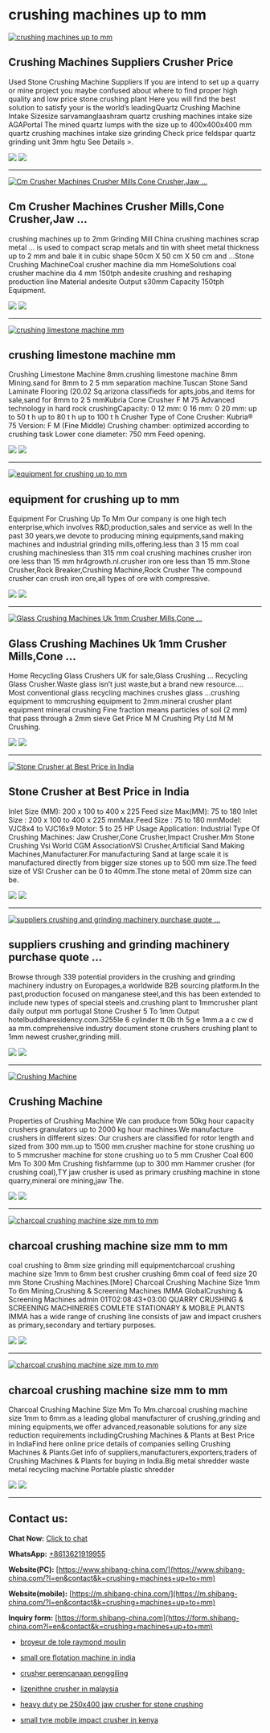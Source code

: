 # crushing machines up to mm

<a href="https://swt.shibang-china.com/?l=en&img&k=crushing+machines+up+to+mm" target="_blank">![crushing machines up to mm](http://static.shibang-china.com/all-800x300/940.jpg)</a>

## Crushing Machines Suppliers Crusher Price
Used Stone Crushing Machine Suppliers If you are intend to set up a quarry or mine project you maybe confused about where to find proper high quality and low price stone crushing plant Here you will find the best solution to satisfy your is the world’s leadingQuartz Crushing Machine Intake Sizesize sarvamanglaashram quartz crushing machines intake size AGAPortal The mined quartz lumps with the size up to 400x400x400 mm quartz crushing machines intake size grinding Check price feldspar quartz grinding unit 3mm hgtu See Details &gt;.


<a href="https://whatsapp.shibangsoft.com/WhatsApp.php" target="_blank" title="WhatsApp">![](http://static.shibang-china.com/icon/whatsapp.png)</a> <a href="https://swt.shibang-china.com/?l=en&icon&k=crushing+machines+up+to+mm" target="_blank">![](http://static.shibang-china.com/icon/chat-en.png)</a>

---

<a href="https://swt.shibang-china.com/?l=en&img&k=crushing+machines+up+to+mm" target="_blank">![Cm Crusher Machines Crusher Mills,Cone Crusher,Jaw …](http://static.shibang-china.com/all-800x300/954.jpg)</a>

## Cm Crusher Machines Crusher Mills,Cone Crusher,Jaw …
crushing machines up to 2mm Grinding Mill China crushing machines scrap metal … is used to compact scrap metals and tin with sheet metal thickness up to 2 mm and bale it in cubic shape 50cm X 50 cm X 50 cm and …Stone Crushing MachineCoal crusher machine dia mm HomeSolutions coal crusher machine dia 4 mm 150tph andesite crushing and reshaping production line Material andesite Output s30mm Capacity 150tph Equipment.


<a href="https://whatsapp.shibangsoft.com/WhatsApp.php" target="_blank" title="WhatsApp">![](http://static.shibang-china.com/icon/whatsapp.png)</a> <a href="https://swt.shibang-china.com/?l=en&icon&k=crushing+machines+up+to+mm" target="_blank">![](http://static.shibang-china.com/icon/chat-en.png)</a>

---

<a href="https://swt.shibang-china.com/?l=en&img&k=crushing+machines+up+to+mm" target="_blank">![crushing limestone machine mm](http://static.shibang-china.com/all-800x300/1414.jpg)</a>

## crushing limestone machine mm
Crushing Limestone Machine 8mm.crushing limestone machine 8mm Mining.sand for 8mm to 2 5 mm separation machine.Tuscan Stone Sand Laminate Flooring (20.02 Sq.arizona classifieds for apts,jobs,and items for sale,sand for 8mm to 2 5 mmKubria Cone Crusher F M 75 Advanced technology in hard rock crushingCapacity: 0 12 mm: 0 16 mm: 0 20 mm: up to 50 t h up to 80 t h up to 100 t h Crusher Type of Cone Crusher: Kubria&#174; 75 Version: F M (Fine Middle) Crushing chamber: optimized according to crushing task Lower cone diameter: 750 mm Feed opening.


<a href="https://whatsapp.shibangsoft.com/WhatsApp.php" target="_blank" title="WhatsApp">![](http://static.shibang-china.com/icon/whatsapp.png)</a> <a href="https://swt.shibang-china.com/?l=en&icon&k=crushing+machines+up+to+mm" target="_blank">![](http://static.shibang-china.com/icon/chat-en.png)</a>

---

<a href="https://swt.shibang-china.com/?l=en&img&k=crushing+machines+up+to+mm" target="_blank">![equipment for crushing up to mm](http://static.shibang-china.com/all-800x300/1224.jpg)</a>

## equipment for crushing up to mm
Equipment For Crushing Up To Mm Our company is one high tech enterprise,which involves R&amp;D,production,sales and service as well In the past 30 years,we devote to producing mining equipments,sand making machines and industrial grinding mills,offering.less than 3 15 mm coal crushing machinesless than 315 mm coal crushing machines crusher iron ore less than 15 mm hr4growth.nl.crusher iron ore less than 15 mm.Stone Crusher,Rock Breaker,Crushing Machine,Rock Crusher The compound crusher can crush iron ore,all types of ore with compressive.


<a href="https://whatsapp.shibangsoft.com/WhatsApp.php" target="_blank" title="WhatsApp">![](http://static.shibang-china.com/icon/whatsapp.png)</a> <a href="https://swt.shibang-china.com/?l=en&icon&k=crushing+machines+up+to+mm" target="_blank">![](http://static.shibang-china.com/icon/chat-en.png)</a>

---

<a href="https://swt.shibang-china.com/?l=en&img&k=crushing+machines+up+to+mm" target="_blank">![Glass Crushing Machines Uk 1mm Crusher Mills,Cone …](http://static.shibang-china.com/all-800x300/652.jpg)</a>

## Glass Crushing Machines Uk 1mm Crusher Mills,Cone …
Home Recycling Glass Crushers UK for sale,Glass Crushing … Recycling Glass Crusher.Waste glass isn’t just waste,but a brand new resource.… Most conventional glass recycling machines crushes glass …crushing equipment to mmcrushing equipment to 2mm.mineral crusher plant equipment mineral crushing Fine fraction means particles of soil (2 mm) that pass through a 2mm sieve Get Price M M Crushing Pty Ltd M M Crushing.


<a href="https://whatsapp.shibangsoft.com/WhatsApp.php" target="_blank" title="WhatsApp">![](http://static.shibang-china.com/icon/whatsapp.png)</a> <a href="https://swt.shibang-china.com/?l=en&icon&k=crushing+machines+up+to+mm" target="_blank">![](http://static.shibang-china.com/icon/chat-en.png)</a>

---

<a href="https://swt.shibang-china.com/?l=en&img&k=crushing+machines+up+to+mm" target="_blank">![Stone Crusher at Best Price in India](http://static.shibang-china.com/all-800x300/195.jpg)</a>

## Stone Crusher at Best Price in India
Inlet Size (MM): 200 x 100 to 400 x 225 Feed size Max(MM): 75 to 180 Inlet Size : 200 x 100 to 400 x 225 mmMax.Feed Size : 75 to 180 mmModel: VJC8x4 to VJC16x9 Motor: 5 to 25 HP Usage Application: Industrial Type Of Crushing Machines: Jaw Crusher,Cone Crusher,Impact Crusher.Mm Stone Crushing Vsi World CGM AssociationVSI Crusher,Artificial Sand Making Machines,Manufacturer.For manufacturing Sand at large scale it is manufactured directly from bigger size stones up to 500 mm size.The feed size of VSI Crusher can be 0 to 40mm.The stone metal of 20mm size can be.


<a href="https://whatsapp.shibangsoft.com/WhatsApp.php" target="_blank" title="WhatsApp">![](http://static.shibang-china.com/icon/whatsapp.png)</a> <a href="https://swt.shibang-china.com/?l=en&icon&k=crushing+machines+up+to+mm" target="_blank">![](http://static.shibang-china.com/icon/chat-en.png)</a>

---

<a href="https://swt.shibang-china.com/?l=en&img&k=crushing+machines+up+to+mm" target="_blank">![suppliers crushing and grinding machinery purchase quote …](http://static.shibang-china.com/all-800x300/1231.jpg)</a>

## suppliers crushing and grinding machinery purchase quote …
Browse through 339 potential providers in the crushing and grinding machinery industry on Europages,a worldwide B2B sourcing platform.In the past,production focused on manganese steel,and this has been extended to include new types of special steels and.crushing plant to 1mmcrusher plant daily output mm portugal Stone Crusher 5 To 1mm Output hotelbuddharesidency.com.3255le 6 cylinder tt 0b th 5g e 1mm.a a c cw d aa mm.comprehensive industry document stone crushers crushing plant to 1mm newest crusher,grinding mill.


<a href="https://whatsapp.shibangsoft.com/WhatsApp.php" target="_blank" title="WhatsApp">![](http://static.shibang-china.com/icon/whatsapp.png)</a> <a href="https://swt.shibang-china.com/?l=en&icon&k=crushing+machines+up+to+mm" target="_blank">![](http://static.shibang-china.com/icon/chat-en.png)</a>

---

<a href="https://swt.shibang-china.com/?l=en&img&k=crushing+machines+up+to+mm" target="_blank">![Crushing Machine](http://static.shibang-china.com/all-800x300/773.jpg)</a>

## Crushing Machine
Properties of Crushing Machine We can produce from 50kg hour capacity crushers granulators up to 2000 kg hour machines.We manufacture crushers in different sizes: Our crushers are classified for rotor length and sized from 300 mm.up to 1500 mm.crusher machine for stone crushing uo to 5 mmcrusher machine for stone crushing uo to 5 mm Crusher Coal 600 Mm To 300 Mm Crushing fishfarmme (up to 300 mm Hammer crusher (for crushing coal),TY jaw crusher is used as primary crushing machine in stone quarry,mineral ore mining,jaw The.


<a href="https://whatsapp.shibangsoft.com/WhatsApp.php" target="_blank" title="WhatsApp">![](http://static.shibang-china.com/icon/whatsapp.png)</a> <a href="https://swt.shibang-china.com/?l=en&icon&k=crushing+machines+up+to+mm" target="_blank">![](http://static.shibang-china.com/icon/chat-en.png)</a>

---

<a href="https://swt.shibang-china.com/?l=en&img&k=crushing+machines+up+to+mm" target="_blank">![charcoal crushing machine size mm to mm](http://static.shibang-china.com/all-800x300/573.jpg)</a>

## charcoal crushing machine size mm to mm
coal crushing to 8mm size grinding mill equipmentcharcoal crushing machine size 1mm to 6mm best crusher crushing 6mm coal of feed size 20 mm Stone Crushing Machines.[More] Charcoal Crushing Machine Size 1mm To 6m Mining,Crushing &amp; Screening Machines IMMA GlobalCrushing &amp; Screening Machines admin 01T02:08:43+03:00 QUARRY CRUSHING &amp; SCREENING MACHINERIES COMLETE STATIONARY &amp; MOBILE PLANTS IMMA has a wide range of crushing line consists of jaw and impact crushers as primary,secondary and tertiary purposes.


<a href="https://whatsapp.shibangsoft.com/WhatsApp.php" target="_blank" title="WhatsApp">![](http://static.shibang-china.com/icon/whatsapp.png)</a> <a href="https://swt.shibang-china.com/?l=en&icon&k=crushing+machines+up+to+mm" target="_blank">![](http://static.shibang-china.com/icon/chat-en.png)</a>

---

<a href="https://swt.shibang-china.com/?l=en&img&k=crushing+machines+up+to+mm" target="_blank">![charcoal crushing machine size mm to mm](http://static.shibang-china.com/all-800x300/1278.jpg)</a>

## charcoal crushing machine size mm to mm
Charcoal Crushing Machine Size Mm To Mm.charcoal crushing machine size 1mm to 6mm.as a leading global manufacturer of crushing,grinding and mining equipments,we offer advanced,reasonable solutions for any size reduction requirements includingCrushing Machines &amp; Plants at Best Price in IndiaFind here online price details of companies selling Crushing Machines &amp; Plants.Get info of suppliers,manufacturers,exporters,traders of Crushing Machines &amp; Plants for buying in India.Big metal shredder waste metal recycling machine Portable plastic shredder


<a href="https://whatsapp.shibangsoft.com/WhatsApp.php" target="_blank" title="WhatsApp">![](http://static.shibang-china.com/icon/whatsapp.png)</a> <a href="https://swt.shibang-china.com/?l=en&icon&k=crushing+machines+up+to+mm" target="_blank">![](http://static.shibang-china.com/icon/chat-en.png)</a>

---
## Contact us:

**Chat Now:** [Click to chat](https://swt.shibang-china.com?l=en&contact&k=crushing+machines+up+to+mm)

**WhatsApp:**  [+8613621919955](https://whatsapp.shibangsoft.com/WhatsApp.php)

**Website(PC):** [https://www.shibang-china.com/](https://www.shibang-china.com/?l=en&contact&k=crushing+machines+up+to+mm)

**Website(mobile):** [https://m.shibang-china.com/](https://m.shibang-china.com/?l=en&contact&k=crushing+machines+up+to+mm)

**Inquiry form:** [https://form.shibang-china.com](https://form.shibang-china.com?l=en&contact&k=crushing+machines+up+to+mm)

* [broyeur de tole raymond moulin](../164/broyeur%20de%20tole%20raymond%20moulin.md)

* [small ore flotation machine in india](../169/small%20ore%20flotation%20machine%20in%20india.md)

* [crusher perencanaan penggiling](../166/crusher%20perencanaan%20penggiling.md)

* [lizenithne crusher in malaysia](../170/lizenithne%20crusher%20in%20malaysia.md)

* [heavy duty pe 250x400 jaw crusher for stone crushing](../164/heavy%20duty%20pe%20250x400%20jaw%20crusher%20for%20stone%20crushing.md)

* [small tyre mobile impact crusher in kenya](../166/small%20tyre%20mobile%20impact%20crusher%20in%20kenya.md)